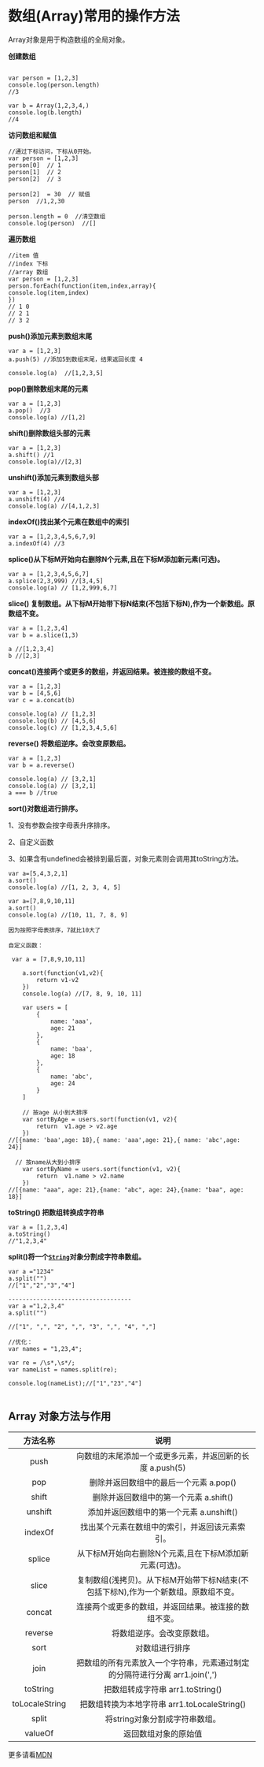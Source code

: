 # 数组(Array)常用的操作方法

Array对象是用于构造数组的全局对象。

**创建数组**
```

var person = [1,2,3]
console.log(person.length)
//3

var b = Array(1,2,3,4,)
console.log(b.length)
//4
```
**访问数组和赋值**
```
//通过下标访问，下标从0开始。
var person = [1,2,3]
person[0]  // 1
person[1]  // 2
person[2]  // 3

person[2]  = 30  // 赋值
person  //1,2,30

person.length = 0  //清空数组
console.log(person)  //[]

```
**遍历数组**
```
//item 值 
//index 下标
//array 数组
var person = [1,2,3]
person.forEach(function(item,index,array){
console.log(item,index)
})
// 1 0
// 2 1
// 3 2
```

**push()添加元素到数组末尾**
```
var a = [1,2,3]
a.push(5) //添加5到数组末尾，结果返回长度 4

console.log(a)  //[1,2,3,5]
```
**pop()删除数组末尾的元素** 

```
var a = [1,2,3]
a.pop()  //3
console.log(a) //[1,2]
```
**shift()删除数组头部的元素**
```
var a = [1,2,3]
a.shift() //1
console.log(a)//[2,3]
```
**unshift()添加元素到数组头部**
```
var a = [1,2,3]
a.unshift(4) //4
console.log(a) //[4,1,2,3]
```
**indexOf()找出某个元素在数组中的索引**
```
var a = [1,2,3,4,5,6,7,9]
a.indexOf(4) //3
```
**splice()从下标M开始向右删除N个元素,且在下标M添加新元素(可选)。**
```
var a = [1,2,3,4,5,6,7]
a.splice(2,3,999) //[3,4,5]
console.log(a) // [1,2,999,6,7]
```
**slice() 复制数组。从下标M开始带下标N结束(不包括下标N),作为一个新数组。原数组不变。**
```
var a = [1,2,3,4] 
var b = a.slice(1,3)

a //[1,2,3,4]
b //[2,3]
```
**concat()连接两个或更多的数组，并返回结果。被连接的数组不变。**
```
var a = [1,2,3]
var b = [4,5,6]
var c = a.concat(b)  

console.log(a) // [1,2,3]
console.log(b) // [4,5,6]
console.log(c) // [1,2,3,4,5,6]
```

**reverse() 将数组逆序。会改变原数组。**

```
var a = [1,2,3]
var b = a.reverse()

console.log(a) // [3,2,1]
console.log(a) // [3,2,1]
a === b //true
```
**sort()对数组进行排序。**

1、没有参数会按字母表升序排序。

2、自定义函数

3、如果含有undefined会被排到最后面，对象元素则会调用其toString方法。
```
var a=[5,4,3,2,1]
a.sort()
console.log(a) //[1, 2, 3, 4, 5]

var a=[7,8,9,10,11]
a.sort()
console.log(a) //[10, 11, 7, 8, 9]

因为按照字母表排序，7就比10大了

自定义函数：

 var a = [7,8,9,10,11]

    a.sort(function(v1,v2){
        return v1-v2
    })
    console.log(a) //[7, 8, 9, 10, 11]

    var users = [
        {
            name: 'aaa',
            age: 21
        },
        {
            name: 'baa',
            age: 18
        },
        {
            name: 'abc',
            age: 24
        }
    ]

    // 按age 从小到大排序
    var sortByAge = users.sort(function(v1, v2){
        return  v1.age > v2.age
    })
//[{name: 'baa',age: 18},{ name: 'aaa',age: 21},{ name: 'abc',age: 24}]

  // 按name从大到小排序
    var sortByName = users.sort(function(v1, v2){
        return  v1.name > v2.name
    })
//[{name: "aaa", age: 21},{name: "abc", age: 24},{name: "baa", age: 18}]

```
**toString() 把数组转换成字符串**
```
var a = [1,2,3,4]
a.toString()
//"1,2,3,4"
```
**split()将一个[`String`](https://developer.mozilla.org/zh-CN/docs/Web/JavaScript/Reference/String "此页面仍未被本地化, 期待您的翻译!")对象分割成字符串数组。**
```
var a ="1234"
a.split("")
//["1","2","3","4"]

-----------------------------------
var a ="1,2,3,4"
a.split("")

//["1", ",", "2", ",", "3", ",", "4", ","]

//优化：
var names = "1,23,4";

var re = /\s*,\s*/;
var nameList = names.split(re);

console.log(nameList);//["1","23","4"]


```




## Array 对象方法与作用

|方法名称|说明|
|:-:|:-------:|
|push|向数组的末尾添加一个或更多元素，并返回新的长度 a.push(5)|
|pop|删除并返回数组中的最后一个元素 a.pop()|
|shift|删除并返回数组中的第一个元素 a.shift()|
|unshift|添加并返回数组中的第一个元素 a.unshift()|
|indexOf|找出某个元素在数组中的索引，并返回该元素索引。|
|splice|从下标M开始向右删除N个元素,且在下标M添加新元素(可选)。|
|slice|复制数组(浅拷贝)。从下标M开始带下标N结束(不包括下标N),作为一个新数组。原数组不变。|
|concat|连接两个或更多的数组，并返回结果。被连接的数组不变。|
|reverse|将数组逆序。会改变原数组。|
|sort|对数组进行排序|
|join|把数组的所有元素放入一个字符串，元素通过制定的分隔符进行分离 arr1.join(',')|
|toString|把数组转成字符串 arr1.toString()|
|toLocaleString|把数组转换为本地字符串 arr1.toLocaleString()|
|split|将string对象分割成字符串数组。|
|valueOf|返回数组对象的原始值|

更多请看[MDN](https://developer.mozilla.org/zh-CN/docs/Web/JavaScript/Reference/Global_Objects/Array)


